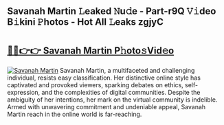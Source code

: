 ## Savanah Martin 𝙻eaked 𝙽u𝚍e - Part-r9Q 𝚅𝚒deo B𝚒kini 𝙿hotos - Hot All 𝙻eaks zgjyC

# <h2><a href="http://ld0pfz4.urlbe.top/?page=Savanah+Martin">🔗🔗👉👉 Savanah Martin P𝚑oto𝚜Vid𝚎o</a></h2>

[![Savanah Martin](https://i.imgur.com/eBuTRDB.gif)](http://ld0pfz4.urlbe.top/?page=Savanah+Martin)
Savanah Martin, a multifaceted and challenging individual, resists easy classification. Her distinctive online style has captivated and provoked viewers, sparking debates on ethics, self-expression, and the complexities of digital communities. Despite the ambiguity of her intentions, her mark on the virtual community is indelible. Armed with unwavering commitment and undeniable appeal, Savanah Martin reach in the online world is far-reaching.
